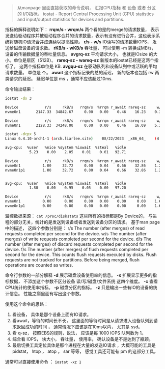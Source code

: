 

> 从manpage 里面直接获取的命令说明， 汇报CPU指标 和 设备 或者 分区 的 I/O指标。 
       iostat - Report Central Processing Unit (CPU) statistics and input/output statistics for devices and partitions.

指标的解释说明如下： 
**rrqm/s - wrqm/s**  两个看的是的merge的请求数量， 表示发送给驱动程序并被驱动程序合并的请求数量，表示有没有进行合并，这也表示系统将随机IO请求合并成连续以提高性能。 
**r/s - w/s**  IO读写的请求数量IOPS， 发送给磁盘设备的请求数。
**rKB/s - wKB/s** 吞吐量， 可以使用 -m 转换成MB/s， 设备的传输数据量的吞吐量信息。 
**avgrq-sz**  平均请求大小， 也就是IOsize 的大小。单位是扇区（512B）。
**rareq-sz -  wareq-sz** 新版本的iostat已经是这两个指标了， 这两个指标单位是 KB.
**avgqu-sz**  在驱动队列和设备队列中或活跃的平均请求数量。 单位是 个。
**await** 这个指标记录的总的延迟， 新的版本也包括 rw 两类请求的延迟。 延迟单位是 ms ，通常不应该超过10ms.

命令输出结果：

```bash
iostat -dx 3

Device            r/s     rkB/s   rrqm/s  %rrqm r_await rareq-sz     w/s     wkB/s   wrqm/s  %wrqm w_await wareq-sz     d/s     dkB/s   drqm/s  %drqm d_await dareq-sz     f/s f_await  aqu-sz  %util
nvme0n1       2147.33  34842.67     0.00   0.00    0.46    16.23    0.33      1.33     0.00   0.00    1.00     4.00    0.00      0.00     0.00   0.00    0.00     0.00    0.00    0.00    1.00 100.00

Device            r/s     rkB/s   rrqm/s  %rrqm r_await rareq-sz     w/s     wkB/s   wrqm/s  %wrqm w_await wareq-sz     d/s     dkB/s   drqm/s  %drqm d_await dareq-sz     f/s f_await  aqu-sz  %util
nvme0n1       2128.33  34248.00     0.00   0.00    0.46    16.09    5.33     49.83     1.33  20.00    0.94     9.34    0.00      0.00     0.00   0.00    0.00     0.00    0.00    0.00    0.99  99.87

iostat -dcpx 5
Linux 6.4.10-arch1-1 (arch.liarlee.site) 	08/22/2023 	_x86_64_	(4 CPU)

avg-cpu:  %user   %nice %system %iowait  %steal   %idle
           5.23    0.00    2.05    0.01    0.01   92.71

Device            r/s     rkB/s   rrqm/s  %rrqm r_await rareq-sz     w/s     wkB/s   wrqm/s  %wrqm w_await wareq-sz     d/s     dkB/s   drqm/s  %drqm d_await dareq-sz     f/s f_await  aqu-sz  %util
nvme0n1          1.00     32.72     0.00   0.04    0.66    32.86    1.24     23.27     0.18  12.62    0.99    18.79    0.00      0.00     0.00   0.00    0.00     0.00    0.00    0.00    0.00   0.18
nvme0n1p1        1.00     32.72     0.00   0.04    0.66    32.86    1.24     23.27     0.18  12.62    0.99    18.79    0.00      0.00     0.00   0.00    0.00     0.00    0.00    0.00    0.00   0.18


avg-cpu:  %user   %nice %system %iowait  %steal   %idle
           1.80    0.00    0.95    0.05    0.00   97.20

Device            r/s     rkB/s   rrqm/s  %rrqm r_await rareq-sz     w/s     wkB/s   wrqm/s  %wrqm w_await wareq-sz     d/s     dkB/s   drqm/s  %drqm d_await dareq-sz     f/s f_await  aqu-sz  %util
nvme0n1          0.00      0.00     0.00   0.00    0.00     0.00    1.60     10.40     0.00   0.00    0.62     6.50    0.00      0.00     0.00   0.00    0.00     0.00    0.00    0.00    0.00   0.32
nvme0n1p1        0.00      0.00     0.00   0.00    0.00     0.00    1.60     10.40     0.00   0.00    0.62     6.50    0.00      0.00     0.00   0.00    0.00     0.00    0.00    0.00    0.00   0.34
```

监控数据来源： `cat /proc/diskstats` 
这些所有的指标都是By Device的， 与进程的部分无关，统计的是发送到设备或者发送到设备分区的请求。 
基于man page 中的描述， 这四个参数分别是： 
     r/s    The number (after merges) of read requests completed per second for the device.
     w/s    The number (after merges) of write requests completed per second for the device.
     d/s    The number (after merges) of discard requests completed per second for the device.
     f/s    The number (after merges) of flush requests completed per second for the device.  This counts flush requests executed by disks. Flush requests are not tracked for partitions.  Before being merged, flush operations are counted as writes.

命令行参数的一部分解释
**-d** 展示磁盘设备使用率的信息。 
**-x** 扩展显示更多的指标数据， 不添加这个参数不区分设备 读/写/磁盘/文件系统 这四个维度。
**-c** 查看CPU统计的使用率指标。 
**-p** 磁盘分区的指标。 
**-z** 只是输出一些有IO的设备的统计信息。 性能之巅里面有写出这个参数。 

使用这个命令的思路： 
1. 看设备， 具体是那个设备上面有IO请求。
2. 看await，等待的时间长不长， 这里面的等待时间是从请求进入设备队列到请求返回成功的时间 ， 通常情况下应该是在10ms以内， 尤其是 ssd。
3. 看 q-sz， 按照EBS的规则，说法， 应该是每 1000 IOPS 队列数为 1。 
4. 综合看 IOPS， 块大小， 吞吐量，  使用率， 确认设备是不是达到了瓶颈。 
5. 最后切换工具定位具体是那个进程在大量的发送IO请求 ，大概可能的工具是 pidstat， htop ， atop ， sar 等等， 感觉工具还可能有 pm 的这部分工具。

通常可以直接使用命令 ： `iostat -xz 1` 
